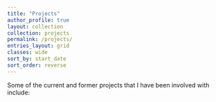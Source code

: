 ```yaml
---
title: "Projects"
author_profile: true
layout: collection
collection: projects
permalink: /projects/
entries_layout: grid
classes: wide
sort_by: start_date
sort_order: reverse
---
```


Some of the current and former projects that I have been involved with include: